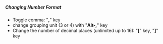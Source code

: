 ##### Changing Number Format

- Toggle comma: "**,**" key
- change grouping unit (3 or 4) with "**Alt-,**" key
- Change the number of decimal places (unlimited up to 16): "**\[**" key, "**\]**" key
